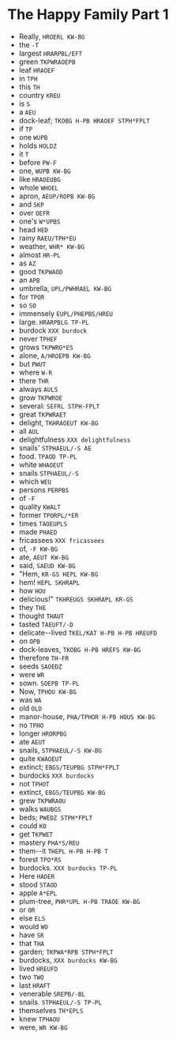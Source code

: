 # The Happy Family Part 1

* Really, `HROERL KW-BG`
* the `-T`
* largest `HRARPBL/EFT`
* green `TKPWRAOEPB`
* leaf `HRAOEF`
* in `TPH`
* this `TH`
* country `KREU`
* is `S`
* a `AEU`
* dock-leaf; `TKOBG H-PB HRAOEF STPH*FPLT`
* if `TP`
* one `WUPB`
* holds `HOLDZ`
* it `T`
* before `PW-F`
* one, `WUPB KW-BG`
* like `HRAOEUBG`
* whole `WHOEL`
* apron, `AEUP/ROPB KW-BG`
* and `SKP`
* over `OEFR`
* one's `W*UPBS`
* head `HED`
* rainy `RAEU/TPH*EU`
* weather, `WHR* KW-BG`
* almost `HR-PL`
* as `AZ`
* good `TKPWAOD`
* an `APB`
* umbrella, `UPL/PWHRAEL KW-BG`
* for `TPOR`
* so `SO`
* immensely `EUPL/PHEPBS/HREU`
* large. `HRARPBLG TP-PL`
* burdock `XXX burdock`
* never `TPHEF`
* grows `TKPWRO*ES`
* alone, `A/HROEPB KW-BG`
* but `PWUT`
* where `W-R`
* there `THR`
* always `AULS`
* grow `TKPWROE`
* several: `SEFRL STPH-FPLT`
* great `TKPWRAET`
* delight, `TKHRAOEUT KW-BG`
* all `AUL`
* delightfulness `XXX delightfulness`
* snails' `STPHAEUL/-S AE`
* food. `TPAOD TP-PL`
* white `WHAOEUT`
* snails `STPHAEUL/-S`
* which `WEU`
* persons `PERPBS`
* of `-F`
* quality `KWALT`
* former `TPORPL/*ER`
* times `TAOEUPLS`
* made `PHAED`
* fricassees `XXX fricassees`
* of, `-F KW-BG`
* ate, `AEUT KW-BG`
* said, `SAEUD KW-BG`
* "Hem, `KR-GS HEPL KW-BG`
* hem! `HEPL SKHRAPL`
* how `HOU`
* delicious!" `TKHREUGS SKHRAPL KR-GS`
* they `THE`
* thought `THAUT`
* tasted `TAEUFT/-D`
* delicate--lived `TKEL/KAT H-PB H-PB HREUFD`
* on `OPB`
* dock-leaves, `TKOBG H-PB HREFS KW-BG`
* therefore `TH-FR`
* seeds `SAOEDZ`
* were `WR`
* sown. `SOEPB TP-PL`
* Now, `TPHOU KW-BG`
* was `WA`
* old `OLD`
* manor-house, `PHA/TPHOR H-PB HOUS KW-BG`
* no `TPHO`
* longer `HRORPBG`
* ate `AEUT`
* snails, `STPHAEUL/-S KW-BG`
* quite `KWAOEUT`
* extinct; `EBGS/TEUPBG STPH*FPLT`
* burdocks `XXX burdocks`
* not `TPHOT`
* extinct, `EBGS/TEUPBG KW-BG`
* grew `TKPWRAOU`
* walks `WAUBGS`
* beds; `PWEDZ STPH*FPLT`
* could `KO`
* get `TKPWET`
* mastery `PHA*S/REU`
* them--it `THEPL H-PB H-PB T`
* forest `TPO*RS`
* burdocks. `XXX burdocks TP-PL`
* Here `HAOER`
* stood `STAOD`
* apple `A*EPL`
* plum-tree, `PHR*UPL H-PB TRAOE KW-BG`
* or `OR`
* else `ELS`
* would `WO`
* have `SR`
* that `THA`
* garden; `TKPWA*RPB STPH*FPLT`
* burdocks, `XXX burdocks KW-BG`
* lived `HREUFD`
* two `TWO`
* last `HRAFT`
* venerable `SREPB/-BL`
* snails. `STPHAEUL/-S TP-PL`
* themselves `TH*EPLS`
* knew `TPHAOU`
* were, `WR KW-BG`
